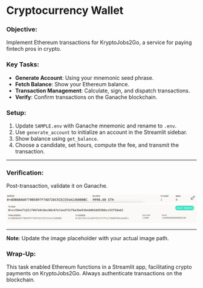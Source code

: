 # Cryptocurrency Wallet

### **Objective**:
Implement Ethereum transactions for KryptoJobs2Go, a service for paying fintech pros in crypto.

### **Key Tasks**:

- **Generate Account**: Using your mnemonic seed phrase.
- **Fetch Balance**: Show your Ethereum balance.
- **Transaction Management**: Calculate, sign, and dispatch transactions.
- **Verify**: Confirm transactions on the Ganache blockchain.

### **Setup**:

1. Update `SAMPLE.env` with Ganache mnemonic and rename to `.env`.
2. Use `generate_account` to initialize an account in the Streamlit sidebar.
3. Show balance using `get_balance`.
4. Choose a candidate, set hours, compute the fee, and transmit the transaction.

---

### **Verification**:
Post-transaction, validate it on Ganache.

![Ganache Transaction Screenshot](Images/validation.png)
![Ganache Transaction Screenshot](Images/validation2.png)

---

**Note**: Update the image placeholder with your actual image path.

### **Wrap-Up**:
This task enabled Ethereum functions in a Streamlit app, facilitating crypto payments on KryptoJobs2Go. Always authenticate transactions on the blockchain.
